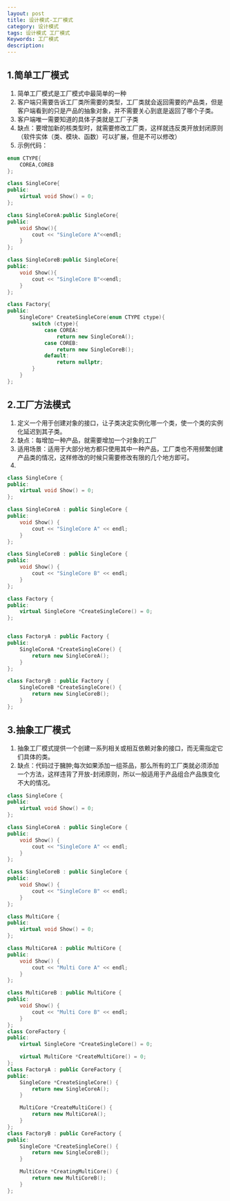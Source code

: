 ```yaml
---
layout: post
title: 设计模式-工厂模式
category: 设计模式
tags: 设计模式 工厂模式
Keywords: 工厂模式
description:
---
```

## 1.简单工厂模式
1. 简单工厂模式是工厂模式中最简单的一种
2. 客户端只需要告诉工厂类所需要的类型，工厂类就会返回需要的产品类，但是客户端看到的只是产品的抽象对象，并不需要关心到底是返回了哪个子类。
3. 客户端唯一需要知道的具体子类就是工厂子类
4. 缺点：要增加新的核类型时，就需要修改工厂类，这样就违反类开放封闭原则（软件实体（类、模块、函数）可以扩展，但是不可以修改）
5. 示例代码：
``` c++
enum CTYPE{
    COREA,COREB
};

class SingleCore{
public:
    virtual void Show() = 0;
};

class SingleCoreA:public SingleCore{
public:
    void Show(){
        cout << "SingleCore A"<<endl;
    }
};

class SingleCoreB:public SingleCore{
public:
    void Show(){
        cout << "SingleCore B"<<endl;
    }
};

class Factory{
public:
    SingleCore* CreateSingleCore(enum CTYPE ctype){
        switch (ctype){
            case COREA:
                return new SingleCoreA();
            case COREB:
                return new SingleCoreB();
            default:
                return nullptr;
        }
    }
};
```

## 2.工厂方法模式
1. 定义一个用于创建对象的接口，让子类决定实例化哪一个类，使一个类的实例化延迟到其子类。
2. 缺点：每增加一种产品，就需要增加一个对象的工厂
3. 适用场景：适用于大部分地方都只使用其中一种产品，工厂类也不用频繁创建产品类的情况，这样修改的时候只需要修改有限的几个地方即可。
4. 
``` c++
class SingleCore {
public:
    virtual void Show() = 0;
};

class SingleCoreA : public SingleCore {
public:
    void Show() {
        cout << "SingleCore A" << endl;
    }
};

class SingleCoreB : public SingleCore {
public:
    void Show() {
        cout << "SingleCore B" << endl;
    }
};

class Factory {
public:
    virtual SingleCore *CreateSingleCore() = 0;
};


class FactoryA : public Factory {
public:
    SingleCoreA *CreateSingleCore() {
        return new SingleCoreA();
    }
};

class FactoryB : public Factory {
    SingleCoreB *CreateSingleCore() {
        return new SingleCoreB();
    }
};
```

## 3.抽象工厂模式
1. 抽象工厂模式提供一个创建一系列相关或相互依赖对象的接口，而无需指定它们具体的类。
2. 缺点：代码过于臃肿;每次如果添加一组茶品，那么所有的工厂类就必须添加一个方法，这样违背了开放-封闭原则，所以一般适用于产品组合产品族变化不大的情况。
``` c++
class SingleCore {
public:
    virtual void Show() = 0;
};

class SingleCoreA : public SingleCore {
public:
    void Show() {
        cout << "SingleCore A" << endl;
    }
};

class SingleCoreB : public SingleCore {
public:
    void Show() {
        cout << "SingleCore B" << endl;
    }
};

class MultiCore {
public:
    virtual void Show() = 0;
};

class MultiCoreA : public MultiCore {
public:
    void Show() {
        cout << "Multi Core A" << endl;
    }
};

class MultiCoreB : public MultiCore {
public:
    void Show() {
        cout << "Multi Core B" << endl;
    }
};
class CoreFactory {
public:
    virtual SingleCore *CreateSingleCore() = 0;

    virtual MultiCore *CreateMultiCore() = 0;
};
class FactoryA : public CoreFactory {
public:
    SingleCore *CreateSingleCore() {
        return new SingleCoreA();
    }

    MultiCore *CreateMultiCore() {
        return new MultiCoreA();
    }
};
class FactoryB : public CoreFactory {
public:
    SingleCore *CreateSingleCore() {
        return new SingleCoreB();
    }

    MultiCore *CreatingMultiCore() {
        return new MultiCoreB();
    }
};
```